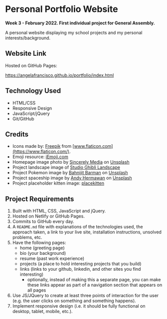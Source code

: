 # Personal Portfolio Website

**Week 3 - February 2022. First individual project for General Assembly.**

A personal website displaying my school projects and my personal interests/background.


## Website Link

Hosted on GitHub Pages:

https://angelafrancisco.github.io/portfolio/index.html


## Technology Used

- HTML/CSS
- Responsive Design
- JavaScript/jQuery
- Git/GitHub


## Credits

- Icons made by: [Freepik](https://www.freepik.com) from [www.flaticon.com](https://www.flaticon.com/).
- Emoji resource: [iEmoji.com](http://www.iemoji.com/)
- Homepage image photo by [Sincerely Media](https://unsplash.com/@sincerelymedia?utm_source=unsplash&utm_medium=referral&utm_content=creditCopyText) on [Unsplash](https://unsplash.com/s/photos/pink-coffee?utm_source=unsplash&utm_medium=referral&utm_content=creditCopyText)
- Project landscape image of [Studio Ghibli Landscape](https://peakmemory.files.wordpress.com/2014/06/cliufqx.jpg)
- Project Pokemon image by [Bahnijit Barman](https://unsplash.com/@bahnijitb?utm_source=unsplash&utm_medium=referral&utm_content=creditCopyText) on [Unsplash](https://unsplash.com/s/photos/pokemon?utm_source=unsplash&utm_medium=referral&utm_content=creditCopyText)
- Project spaceship image by [Andy Hermawan](https://unsplash.com/@kolamdigital?utm_source=unsplash&utm_medium=referral&utm_content=creditCopyText) on [Unsplash](https://unsplash.com/s/photos/spaceship-toy?utm_source=unsplash&utm_medium=referral&utm_content=creditCopyText)
- Project placeholder kitten image: [placekitten](https://placekitten.com/)


## Project Requirements

1. Built with HTML, CSS, JavaScript and jQuery.
1. Hosted on Netlify or GitHub Pages.
1. Commits to GitHub every day.
1. A `README.md` file with explanations of the technologies used, the approach taken, a link to your live site, installation instructions, unsolved problems, etc.
1. Have the following pages:
	- home (greeting page)
	- bio (your background)
	- resume (past work experience)
	- projects (a place to hold interesting projects that you build)
	- links (links to your github, linkedin, and other sites you find interesting)
		- optionally, instead of making this a separate page, you can make these links appear as part of a navigation section that appears on all pages
1. Use JS/JQuery to create at least three points of interaction for the user (e.g. the user clicks on something and something happens).
1. Implement responsive design (i.e. it should be fully functional on desktop, tablet, mobile, etc.).